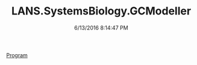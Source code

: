 ﻿---
title: LANS.SystemsBiology.GCModeller
date: 6/13/2016 8:14:47 PM
---

[Program](T-LANS.SystemsBiology.GCModeller.Program.html)
